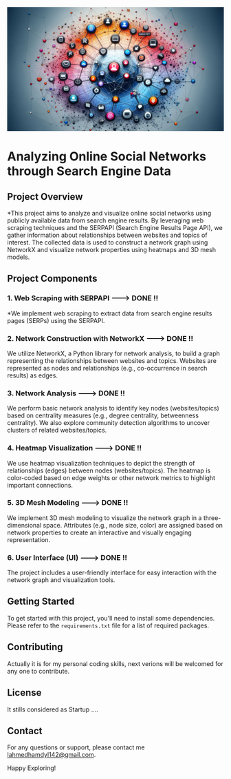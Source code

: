 <img src="logo.jpeg">

# Analyzing Online Social Networks through Search Engine Data


## Project Overview
  *This project aims to analyze and visualize online social networks using publicly available data from search engine results. By leveraging web scraping techniques and the SERPAPI (Search Engine Results Page API), we gather information about relationships between           websites and topics of interest. The collected data is used to construct a network graph using NetworkX and visualize network properties using heatmaps and 3D mesh models.

## Project Components

### 1. Web Scraping with SERPAPI  ---> DONE !!
  *We implement web scraping to extract data from search engine results pages (SERPs) using the SERPAPI.

### 2. Network Construction with NetworkX ---> DONE !!
We utilize NetworkX, a Python library for network analysis, to build a graph representing the relationships between websites and topics. Websites are represented as nodes and relationships (e.g., co-occurrence in search results) as edges.

### 3. Network Analysis ---> DONE !!
We perform basic network analysis to identify key nodes (websites/topics) based on centrality measures (e.g., degree centrality, betweenness centrality). We also explore community detection algorithms to uncover clusters of related websites/topics.

### 4. Heatmap Visualization ---> DONE !!
We use heatmap visualization techniques to depict the strength of relationships (edges) between nodes (websites/topics). The heatmap is color-coded based on edge weights or other network metrics to highlight important connections.

### 5. 3D Mesh Modeling ---> DONE !!
We implement 3D mesh modeling to visualize the network graph in a three-dimensional space. Attributes (e.g., node size, color) are assigned based on network properties to create an interactive and visually engaging representation.

### 6. User Interface (UI) ---> DONE !!
The project includes a user-friendly interface for easy interaction with the network graph and visualization tools.

## Getting Started
To get started with this project, you'll need to install some dependencies. Please refer to the `requirements.txt` file for a list of required packages.

## Contributing
Actually it is for my personal coding skills, next verions will be welcomed for any one to contribute.

## License

It stills considered as Startup ....

## Contact

For any questions or support, please contact me 
lahmedhamdyl142@gmail.com.

Happy Exploring!

